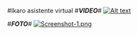  #Ikaro asistente virtual
 #___VIDEO___#
[![Alt text](https://img.youtube.com/vi/UMdji4WSoQ8/0.jpg)](https://www.youtube.com/watch?v=UMdji4WSoQ8)
 
 
 
 
 #___FOTO___#
 [![Screenshot-1.png](https://i.postimg.cc/5yTWVF91/Screenshot-1.png)](https://postimg.cc/xNv4G8bF)
 
 
 
